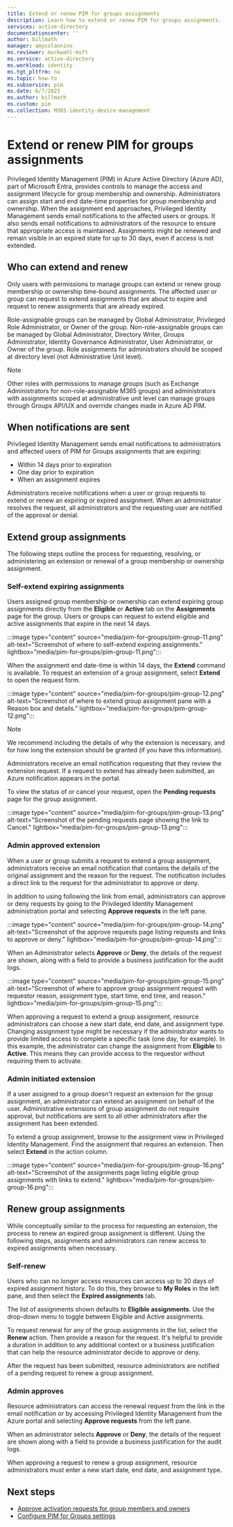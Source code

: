 ```yaml
---
title: Extend or renew PIM for groups assignments
description: Learn how to extend or renew PIM for groups assignments.
services: active-directory
documentationcenter: ''
author: billmath
manager: amycolannino
ms.reviewer: markwahl-msft
ms.service: active-directory
ms.workload: identity
ms.tgt_pltfrm: na
ms.topic: how-to
ms.subservice: pim
ms.date: 6/7/2023
ms.author: billmath
ms.custom: pim
ms.collection: M365-identity-device-management
---
```


# Extend or renew PIM for groups assignments 

Privileged Identity Management (PIM) in Azure Active Directory (Azure AD), part of Microsoft Entra, provides controls to manage the access and assignment lifecycle for group membership and ownership. Administrators can assign start and end date-time properties for group membership and ownership. When the assignment end approaches, Privileged Identity Management sends email notifications to the affected users or groups. It also sends email notifications to administrators of the resource to ensure that appropriate access is maintained. Assignments might be renewed and remain visible in an expired state for up to 30 days, even if access is not extended.

## Who can extend and renew

Only users with permissions to manage groups can extend or renew group membership or ownership time-bound assignments. The affected user or group can request to extend assignments that are about to expire and request to renew assignments that are already expired.

Role-assignable groups can be managed by Global Administrator, Privileged Role Administrator, or Owner of the group. Non-role-assignable groups can be managed by Global Administrator, Directory Writer, Groups Administrator, Identity Governance Administrator, User Administrator, or Owner of the group. Role assignments for administrators should be scoped at directory level (not Administrative Unit level). 

> [!NOTE]
> Other roles with permissions to manage groups (such as Exchange Administrators for non-role-assignable M365 groups) and administrators with assignments scoped at administrative unit level can manage groups through Groups API/UX and override changes made in Azure AD PIM.

## When notifications are sent

Privileged Identity Management sends email notifications to administrators and affected users of PIM for Groups assignments that are expiring:

- Within 14 days prior to expiration
- One day prior to expiration
- When an assignment expires

Administrators receive notifications when a user or group requests to extend or renew an expiring or expired assignment. When an administrator resolves the request, all administrators and the requesting user are notified of the approval or denial.

## Extend group assignments

The following steps outline the process for requesting, resolving, or administering an extension or renewal of a group membership or ownership assignment.

### Self-extend expiring assignments

Users assigned group membership or ownership can extend expiring group assignments directly from the **Eligible** or **Active** tab on the **Assignments** page for the group. Users or groups can request to extend eligible and active assignments that expire in the next 14 days.

:::image type="content" source="media/pim-for-groups/pim-group-11.png" alt-text="Screenshot of where to self-extend expiring assignments." lightbox="media/pim-for-groups/pim-group-11.png":::

When the assignment end date-time is within 14 days, the **Extend** command is available. To request an extension of a group assignment, select **Extend** to open the request form.

:::image type="content" source="media/pim-for-groups/pim-group-12.png" alt-text="Screenshot of where to extend group assignment pane with a Reason box and details." lightbox="media/pim-for-groups/pim-group-12.png":::

>[!NOTE]
>We recommend including the details of why the extension is necessary, and for how long the extension should be granted (if you have this information).

Administrators receive an email notification requesting that they review the extension request. If a request to extend has already been submitted, an Azure notification appears in the portal.

To view the status of or cancel your request, open the **Pending requests** page for the group assignment.

:::image type="content" source="media/pim-for-groups/pim-group-13.png" alt-text="Screenshot of the pending requests page showing the link to Cancel." lightbox="media/pim-for-groups/pim-group-13.png":::

### Admin approved extension

When a user or group submits a request to extend a group assignment, administrators receive an email notification that contains the details of the original assignment and the reason for the request. The notification includes a direct link to the request for the administrator to approve or deny.

In addition to using following the link from email, administrators can approve or deny requests by going to the Privileged Identity Management administration portal and selecting **Approve requests** in the left pane.

:::image type="content" source="media/pim-for-groups/pim-group-14.png" alt-text="Screenshot of the approve requests page listing requests and links to approve or deny." lightbox="media/pim-for-groups/pim-group-14.png":::

When an Administrator selects **Approve** or **Deny**, the details of the request are shown, along with a field to provide a business justification for the audit logs.

:::image type="content" source="media/pim-for-groups/pim-group-15.png" alt-text="Screenshot of where to approve group assignment request with requestor reason, assignment type, start time, end time, and reason." lightbox="media/pim-for-groups/pim-group-15.png":::

When approving a request to extend a group assignment, resource administrators can choose a new start date, end date, and assignment type. Changing assignment type might be necessary if the administrator wants to provide limited access to complete a specific task (one day, for example). In this example, the administrator can change the assignment from **Eligible** to **Active**. This means they can provide access to the requestor without requiring them to activate.

### Admin initiated extension

If a user assigned to a group doesn't request an extension for the group assignment, an administrator can extend an assignment on behalf of the user. Administrative extensions of group assignment do not require approval, but notifications are sent to all other administrators after the assignment has been extended.

To extend a group assignment, browse to the assignment view in Privileged Identity Management. Find the assignment that requires an extension. Then select **Extend** in the action column.

:::image type="content" source="media/pim-for-groups/pim-group-16.png" alt-text="Screenshot of the assignments page listing eligible group assignments with links to extend." lightbox="media/pim-for-groups/pim-group-16.png":::

## Renew group assignments

While conceptually similar to the process for requesting an extension, the process to renew an expired group assignment is different. Using the following steps, assignments and administrators can renew access to expired assignments when necessary.

### Self-renew

Users who can no longer access resources can access up to 30 days of expired assignment history. To do this, they browse to **My Roles** in the left pane, and then select the **Expired assignments** tab.

The list of assignments shown defaults to **Eligible assignments**. Use the drop-down menu to toggle between Eligible and Active assignments.

To request renewal for any of the group assignments in the list, select the **Renew** action. Then provide a reason for the request. It's helpful to provide a duration in addition to any additional context or a business justification that can help the resource administrator decide to approve or deny.

After the request has been submitted, resource administrators are notified of a pending request to renew a group assignment.

### Admin approves

Resource administrators can access the renewal request from the link in the email notification or by accessing Privileged Identity Management from the Azure portal and selecting **Approve requests** from the left pane.

When an administrator selects **Approve** or **Deny**, the details of the request are shown along with a field to provide a business justification for the audit logs.

When approving a request to renew a group assignment, resource administrators must enter a new start date, end date, and assignment type.

## Next steps

- [Approve activation requests for group members and owners](groups-approval-workflow.md)
- [Configure PIM for Groups settings](groups-role-settings.md)
